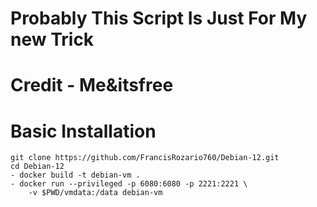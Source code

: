 
# Probably This Script Is Just For My new Trick

# Credit - Me&itsfree

# Basic Installation
```
git clone https://github.com/FrancisRozario760/Debian-12.git
cd Debian-12
- docker build -t debian-vm .
- docker run --privileged -p 6080:6080 -p 2221:2221 \
    -v $PWD/vmdata:/data debian-vm
